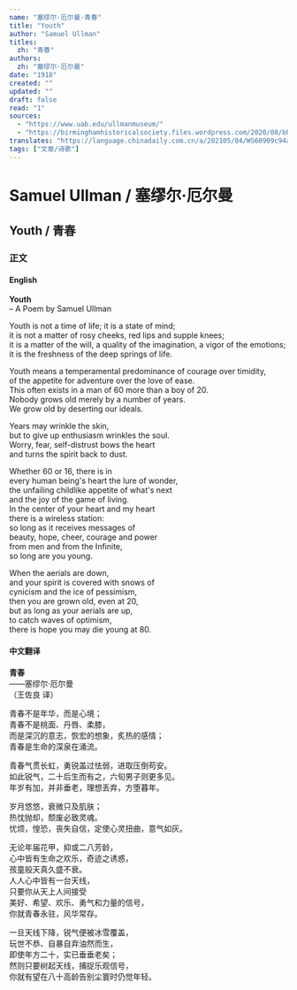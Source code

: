 ```yaml
---
name: "塞缪尔·厄尔曼-青春"
title: "Youth"
author: "Samuel Ullman"
titles:
  zh: "青春"
authors:
  zh: "塞缪尔·厄尔曼"
date: "1918"
created: ""
updated: ""
draft: false
read: "1"
sources:
  - "https://www.uab.edu/ullmanmuseum/"
  - "https://birminghamhistoricalsociety.files.wordpress.com/2020/08/bhs_newsletter_2008_ullman.pdf"
translates: "https://language.chinadaily.com.cn/a/202105/04/WS60909c94a31024ad0babbe03.html"
tags: ["文章/诗歌"]
---
```



# Samuel Ullman / 塞缪尔·厄尔曼

## Youth / 青春

### 正文

<!-- tabs:start -->

#### **English**

**Youth**  
– A Poem by Samuel Ullman  

Youth is not a time of life; it is a state of mind;  
it is not a matter of rosy cheeks, red lips and supple knees;  
it is a matter of the will, a quality of the imagination, a vigor of the emotions;  
it is the freshness of the deep springs of life.  

Youth means a temperamental predominance of courage over timidity,  
of the appetite for adventure over the love of ease.  
This often exists in a man of 60 more than a boy of 20.  
Nobody grows old merely by a number of years.  
We grow old by deserting our ideals.  

Years may wrinkle the skin,  
but to give up enthusiasm wrinkles the soul.  
Worry, fear, self-distrust bows the heart  
and turns the spirit back to dust.  

Whether 60 or 16, there is in  
every human being's heart the lure of wonder,  
the unfailing childlike appetite of what's next  
and the joy of the game of living.  
In the center of your heart and my heart  
there is a wireless station:  
so long as it receives messages of  
beauty, hope, cheer, courage and power  
from men and from the Infinite,  
so long are you young.  

When the aerials are down,  
and your spirit is covered with snows of  
cynicism and the ice of pessimism,  
then you are grown old, even at 20,  
but as long as your aerials are up,  
to catch waves of optimism,  
there is hope you may die young at 80.  

#### **中文翻译**

**青春**  
——塞缪尔·厄尔曼  
（王佐良 译）  

青春不是年华，而是心境；  
青春不是桃面、丹唇、柔膝，  
而是深沉的意志，恢宏的想象，炙热的感情；  
青春是生命的深泉在涌流。  

青春气贯长虹，勇锐盖过怯弱，进取压倒苟安。  
如此锐气，二十后生而有之，六旬男子则更多见。  
年岁有加，并非垂老，理想丢弃，方堕暮年。  

岁月悠悠，衰微只及肌肤；  
热忱抛却，颓废必致灵魂。  
忧烦，惶恐，丧失自信，定使心灵扭曲，意气如灰。  

无论年届花甲，抑或二八芳龄，  
心中皆有生命之欢乐，奇迹之诱惑，  
孩童般天真久盛不衰。  
人人心中皆有一台天线，  
只要你从天上人间接受  
美好、希望、欢乐、勇气和力量的信号，  
你就青春永驻，风华常存。  

一旦天线下降，锐气便被冰雪覆盖，  
玩世不恭、自暴自弃油然而生，  
即使年方二十，实已垂垂老矣；  
然则只要树起天线，捕捉乐观信号，  
你就有望在八十高龄告别尘寰时仍觉年轻。  

<!-- tabs:end -->
